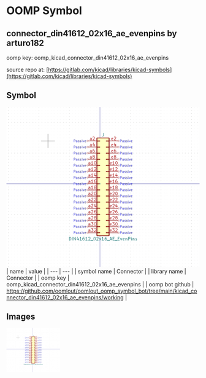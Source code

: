 # OOMP Symbol  
## connector_din41612_02x16_ae_evenpins  by arturo182  
  
oomp key: oomp_kicad_connector_din41612_02x16_ae_evenpins  
  
source repo at: [https://gitlab.com/kicad/libraries/kicad-symbols](https://gitlab.com/kicad/libraries/kicad-symbols)  
## Symbol  
  
[![working.png](working_600.png)](working.png)  
| name | value | 
| --- | --- | 
| symbol name | Connector | 
| library name | Connector | 
| oomp key | oomp_kicad_connector_din41612_02x16_ae_evenpins | 
| oomp bot github | https://github.com/oomlout/oomlout_oomp_symbol_bot/tree/main/kicad_connector_din41612_02x16_ae_evenpins/working | 
## Images  
  
[![working.png](working_140.png)](working.png)  
